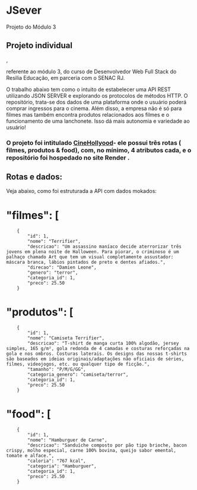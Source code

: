 # JSever
 Projeto do Módulo 3
<h2>Projeto individual</h2>,<p> referente ao módulo 3, do curso de Desenvolvedor Web Full Stack do Resilia Educação, em parceria com o SENAC RJ.</p>

<p>O trabalho abaixo tem como o intuito de estabelecer uma API REST utilizando JSON SERVER e explorando os protocolos de métodos HTTP. O repositório, trata-se dos dados de uma plataforma onde o usuário poderá comprar ingressos para o cinema. Além disso, a empresa não é só para filmes mas também encontra produtos relacionados aos filmes e o funcionamento de uma lanchonete. Isso dá mais autonomia e variedade ao usuário!</p>

<h3>O projeto foi intitulado  <a href="http://localhost:3000">CineHollyood</a>- ele possui três rotas ( filmes, produtos & food), com, no mínimo, 4 atributos cada, e o repositório foi hospedado no site Render .</h3>

<h2>Rotas e dados:</h2>
Veja abaixo, como foi estruturada a API com dados mokados:

# "filmes": [
        {
            "id": 1,
            "nome": "Terrifier",
            "descricao": "Um assassino maníaco decide aterrorizar três jovens em plena noite de Halloween. Para piorar, o criminoso é um palhaço chamado Art que tem um visual completamente assustador: máscara branca, lábios pintados de preto e dentes afiados.",
            "direcao": "Damien Leone",
            "genero": "terror",
            "categoria_id": 1,
            "preco": 25.50
        }

# "produtos": [
        {
            "id": 1,
            "nome": "Camiseta Terrifier",
            "descricao": "T-shirt de manga curta 100% algodão, jersey simples, 165 g/m², gola redonda de 4 camadas e costuras reforçadas na gola e nos ombros. Costuras laterais. Os designs das nossas t-shirts são baseados em ideias originais/adaptações não oficiais de séries, filmes, videojogos, etc. ou qualquer tipo de ficção.",
            "tamanho": "P/M/G/GG",
            "categoria_genero": "camiseta/terror",
            "categoria_id": 1,
            "preco": 25.50
        }

#  "food": [
        {
            "id": 1,
            "nome": "Hamburguer de Carne",
            "descricao": "Sanduíche composto por pão tipo brioche, bacon crispy, molho especial, carne 100% bovina, queijo sabor emental, tomate e alface.",
            "caloria": "767 kcal",
            "categoria": "Hamburguer",
            "categoria_id": 1,
            "preco": 25.50
        }
